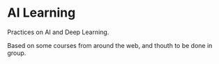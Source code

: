# AI Learning

Practices on AI and Deep Learning.

Based on some courses from around the web, and thouth to be done in group.
